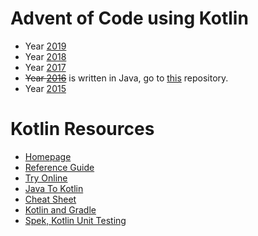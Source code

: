 # Advent of Code using Kotlin

* Year [2019](http://adventofcode.com/2019)
* Year [2018](http://adventofcode.com/2018)
* Year [2017](http://adventofcode.com/2017)
* ~~Year [2016](http://adventofcode.com/2016)~~ is written in Java, go to [this](https://github.com/duponter/advent-of-code) repository.
* Year [2015](http://adventofcode.com/2015)

# Kotlin Resources

* [Homepage](https://kotlinlang.org/)
* [Reference Guide](https://kotlinlang.org/docs/reference/)
* [Try Online](https://try.kotlinlang.org/#/Kotlin%20Koans/Introduction/Hello,%20world!/Task.kt)
* [Java To Kotlin](https://fabiomsr.github.io/from-java-to-kotlin/)
* [Cheat Sheet](https://github.com/MindorksOpenSource/from-java-to-kotlin)
* [Kotlin and Gradle](https://github.com/JLLeitschuh/ktlint-gradle)
* [Spek, Kotlin Unit Testing](http://spekframework.org/)
